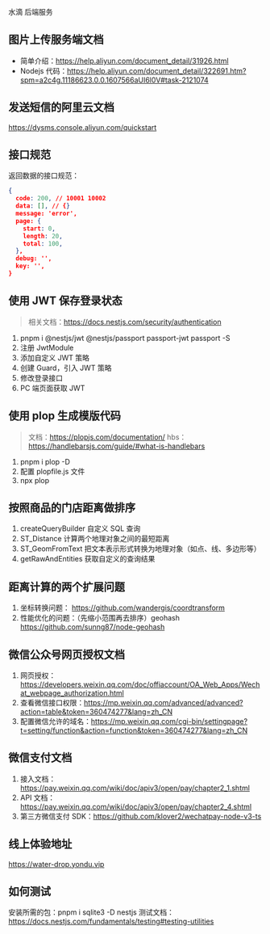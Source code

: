 水滴 后端服务

## 图片上传服务端文档
- 简单介绍：https://help.aliyun.com/document_detail/31926.html
- Nodejs 代码：https://help.aliyun.com/document_detail/322691.htm?spm=a2c4g.11186623.0.0.1607566aUI6l0V#task-2121074

## 发送短信的阿里云文档
https://dysms.console.aliyun.com/quickstart

## 接口规范
返回数据的接口规范：

```json
{
  code: 200, // 10001 10002
  data: [], // {}
  message: 'error',
  page: {
    start: 0,
    length: 20,
    total: 100,
  },
  debug: '',
  key: '',
}
```
## 使用 JWT 保存登录状态
> 相关文档：https://docs.nestjs.com/security/authentication
1. pnpm i @nestjs/jwt @nestjs/passport passport-jwt passport -S
2. 注册 JwtModule
3. 添加自定义 JWT 策略
4. 创建 Guard，引入 JWT 策略
5. 修改登录接口
6. PC 端页面获取 JWT

## 使用 plop 生成模版代码
> 文档：https://plopjs.com/documentation/
> hbs：https://handlebarsjs.com/guide/#what-is-handlebars
1. pnpm i plop -D
2. 配置 plopfile.js 文件
3. npx plop

## 按照商品的门店距离做排序
1. createQueryBuilder 自定义 SQL 查询
2. ST_Distance 计算两个地理对象之间的最短距离
3. ST_GeomFromText 把文本表示形式转换为地理对象（如点、线、多边形等）
4. getRawAndEntities 获取自定义的查询结果

## 距离计算的两个扩展问题
1. 坐标转换问题： https://github.com/wandergis/coordtransform
2. 性能优化的问题：（先缩小范围再去排序）geohash https://github.com/sunng87/node-geohash

## 微信公众号网页授权文档
1. 网页授权：https://developers.weixin.qq.com/doc/offiaccount/OA_Web_Apps/Wechat_webpage_authorization.html
2. 查看微信接口权限：https://mp.weixin.qq.com/advanced/advanced?action=table&token=360474277&lang=zh_CN
3. 配置微信允许的域名：https://mp.weixin.qq.com/cgi-bin/settingpage?t=setting/function&action=function&token=360474277&lang=zh_CN

## 微信支付文档
1. 接入文档：https://pay.weixin.qq.com/wiki/doc/apiv3/open/pay/chapter2_1.shtml
2. API 文档： https://pay.weixin.qq.com/wiki/doc/apiv3/open/pay/chapter2_4.shtml
3. 第三方微信支付 SDK：https://github.com/klover2/wechatpay-node-v3-ts

## 线上体验地址
https://water-drop.yondu.vip

## 如何测试
安装所需的包：pnpm i sqlite3 -D
nestjs 测试文档：https://docs.nestjs.com/fundamentals/testing#testing-utilities